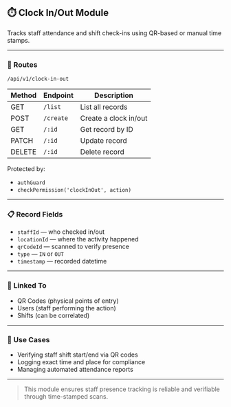## ⏱️ Clock In/Out Module

Tracks staff attendance and shift check-ins using QR-based or manual time stamps.

---

### 📌 Routes

`/api/v1/clock-in-out`

| Method | Endpoint  | Description           |
| ------ | --------- | --------------------- |
| GET    | `/list`   | List all records      |
| POST   | `/create` | Create a clock in/out |
| GET    | `/:id`    | Get record by ID      |
| PATCH  | `/:id`    | Update record         |
| DELETE | `/:id`    | Delete record         |

Protected by:

* `authGuard`
* `checkPermission('clockInOut', action)`

---

### 📋 Record Fields

* `staffId` — who checked in/out
* `locationId` — where the activity happened
* `qrCodeId` — scanned to verify presence
* `type` — `IN` or `OUT`
* `timestamp` — recorded datetime

---

### 🔗 Linked To

* QR Codes (physical points of entry)
* Users (staff performing the action)
* Shifts (can be correlated)

---

### 🧠 Use Cases

* Verifying staff shift start/end via QR codes
* Logging exact time and place for compliance
* Managing automated attendance reports

---

> This module ensures staff presence tracking is reliable and verifiable through time-stamped scans.